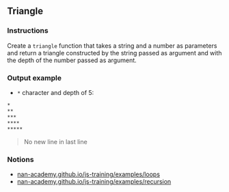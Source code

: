 ## Triangle

### Instructions

Create a `triangle` function that takes a string and a number as parameters
and return a triangle constructed by the string passed as argument and with the depth
of the number passed as argument.

### Output example

- `*` character and depth of 5:

```
*
**
***
****
*****
```
> No new line in last line

### Notions

- [nan-academy.github.io/js-training/examples/loops](https://nan-academy.github.io/js-training/examples/loops.js)
- [nan-academy.github.io/js-training/examples/recursion](https://nan-academy.github.io/js-training/examples/recursion.js)
